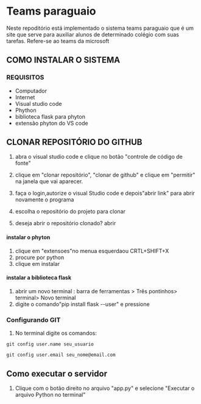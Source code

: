 # Teams paraguaio
Neste repoditório está implementado o sistema teams paraguaio que é um site que serve para auxiliar alunos de determinado colégio com suas tarefas. Refere-se ao  teams da microsoft


## COMO INSTALAR O SISTEMA

### REQUISITOS

- Computador
- Internet
- Visual studio code
- Phython
- biblioteca flask para phyton
- extensão phyton do VS code

## CLONAR REPOSITÓRIO DO GITHUB
1. abra o visual studio code e clique no botão "controle de código de fonte"


2. clique em "clonar repositório", "clonar de github" e clique em "permitir" na janela que vai aparecer.

3. faça o login,autorize o visual Studio code e depois"abrir link" para abrir novamente o programa

4. escolha o repositório do projeto para clonar

5. deseja abrir o repositório clonado? abrir

#### instalar o phyton

1. clique em "extensoes"no menua esquerdaou CRTL+SHIFT+X
2. procure por python
3. clique em instalar
#### instalar a biblioteca flask
1.  abrir um novo terminal : barra de ferramentas > Três pontinhos> terminal> Novo terminal
2. digite o comando"pip install flask --user" e pressione
### Configurando GIT
1. No terminal digite os comandos: 

`git config user.name seu_usuario`

`git config user.email seu_nome@email.com`

## Como executar o servidor 
1. Clique com o botão direito no arquivo "app.py" e selecione "Executar o arquivo Python no terminal"
